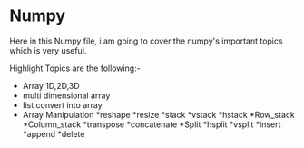 # Numpy

Here in this Numpy file, i am going to cover the numpy's important topics which is very useful.

Highlight Topics are the following:-

- Array 1D,2D,3D
- multi dimensional array
- list convert into array
- Array Manipulation 
  *reshape
  *resize
  *stack
  *vstack
 *hstack
 *Row_stack 
 *Column_stack
 *transpose
 *concatenate
 *Split
 *hsplit 
 *vsplit
 *insert
 *append
 *delete
